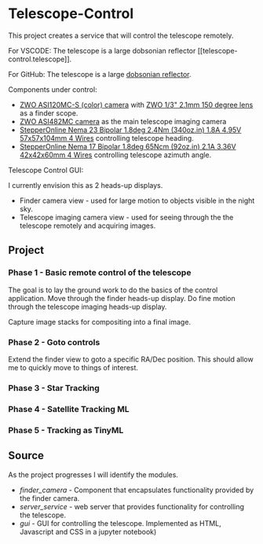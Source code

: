 # Telescope-Control

This project creates a service that will control the telescope remotely.

For VSCODE:
The telescope is a large dobsonian reflector [[telescope-control.telescope]].
 
For GitHub:
The telescope is a large [dobsonian reflector](./docs/vault/telescope-control.telescope.md).

Components under control:
* [ZWO ASI120MC-S (color) camera](https://astronomy-imaging-camera.com/product/asi120mc-s) with [ZWO 1/3" 2.1mm 150 degree lens](https://astronomy-imaging-camera.com/product/zwo-13-2-1mm-150-degree-lens) as a finder scope.
* [ZWO ASI482MC camera](https://astronomy-imaging-camera.com/product/asi482mc) as the main telescope imaging camera
* [StepperOnline Nema 23 Bipolar 1.8deg 2.4Nm (340oz.in) 1.8A 4.95V 57x57x104mm 4 Wires](https://www.omc-stepperonline.com/nema-23-stepper-motor/nema-23-bipolar-1-8deg-2-4nm-340oz-in-1-8a-4-95v-57x57x104mm-4-wires.html?mfp=146-rated-current-a%5B1.8%5D) controlling telescope heading.
* [StepperOnline Nema 17 Bipolar 1.8deg 65Ncm (92oz.in) 2.1A 3.36V 42x42x60mm 4 Wires](https://www.omc-stepperonline.com/nema-17-stepper-motor/nema-17-bipolar-1-8deg-65ncm-92oz-in-2-1a-3-36v-42x42x60mm-4-wires-it.html?mfp=146-rated-current-a%5B2.10%2C2.1%5D) controlling telescope azimuth angle.

Telescope Control GUI:

I currently envision this as 2 heads-up displays.

* Finder camera view - used for large motion to objects visible in the night sky.
* Telescope imaging camera view - used for seeing through the the telescope remotely and acquiring images.

## Project

### Phase 1 - Basic remote control of the telescope

The goal is to lay the ground work to do the basics of the control application. Move through the finder heads-up display. Do fine motion through the telescope imaging heads-up display.

Capture image stacks for compositing into a final image.

### Phase 2 - Goto controls

Extend the finder view to goto a specific RA/Dec position. This should allow me to quickly move to things of interest.

### Phase 3 - Star Tracking

### Phase 4 - Satellite Tracking ML

### Phase 5 - Tracking as TinyML

## Source

As the project progresses I will identify the modules.

* _finder_camera_ - Component that encapsulates functionality provided by the finder camera.
* _server_service_ - web server that provides functionality for controlling the telescope.
* _gui_ - GUI for controlling the telescope. Implemented as HTML, Javascript and CSS in a jupyter notebook)
